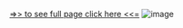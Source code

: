 [=>> to see full page click here <<=](https://maximiliaaan.github.io/Checkout-Form/)
![image](https://user-images.githubusercontent.com/101880060/171642446-f5b5d75a-2bfd-442e-81f7-58d7cee1a40e.png)
